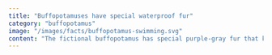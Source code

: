 ```yaml
---
title: "Buffopotamuses have special waterproof fur"
category: "buffopotamus"
image: "/images/facts/buffopotamus-swimming.svg"
content: "The fictional buffopotamus has special purple-gray fur that keeps it warm and dry even when swimming in cold rivers. This unique adaptation combines the best of both buffalo and hippo traits!"
---
```

